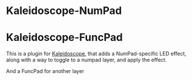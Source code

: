 # Kaleidoscope-NumPad
# Kaleidoscope-FuncPad

This is a plugin for [Kaleidoscope][fw], that adds a NumPad-specific LED
effect, along with a way to toggle to a numpad layer, and apply the effect.

And a FuncPad for another layer

 [fw]: https://github.com/keyboardio/Kaleidoscope
